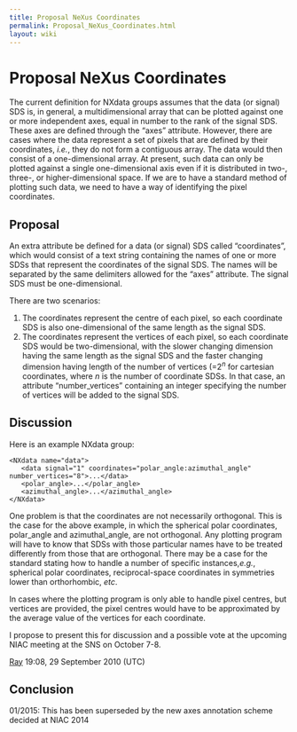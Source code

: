```yaml
---
title: Proposal NeXus Coordinates
permalink: Proposal_NeXus_Coordinates.html
layout: wiki
---
```

Proposal NeXus Coordinates
==========================

The current definition for NXdata groups assumes that the data (or
signal) SDS is, in general, a multidimensional array that can be plotted
against one or more independent axes, equal in number to the rank of the
signal SDS. These axes are defined through the “axes” attribute.
However, there are cases where the data represent a set of pixels that
are defined by their coordinates, <em>i.e.</em>, they do not form a
contiguous array. The data would then consist of a one-dimensional
array. At present, such data can only be plotted against a single
one-dimensional axis even if it is distributed in two-, three-, or
higher-dimensional space. If we are to have a standard method of
plotting such data, we need to have a way of identifying the pixel
coordinates.

Proposal
--------

An extra attribute be defined for a data (or signal) SDS called
“coordinates”, which would consist of a text string containing the names
of one or more SDSs that represent the coordinates of the signal SDS.
The names will be separated by the same delimiters allowed for the
“axes” attribute. The signal SDS must be one-dimensional.

There are two scenarios:

1.  The coordinates represent the centre of each pixel, so each
    coordinate SDS is also one-dimensional of the same length as the
    signal SDS.
2.  The coordinates represent the vertices of each pixel, so each
    coordinate SDS would be two-dimensional, with the slower changing
    dimension having the same length as the signal SDS and the faster
    changing dimension having length of the number of vertices
    (=2<sup><em>n</em></sup> for cartesian coordinates, where <em>n</em>
    is the number of coordinate SDSs. In that case, an attribute
    “number\_vertices” containing an integer specifying the number of
    vertices will be added to the signal SDS.

Discussion
----------

Here is an example NXdata group:

    <NXdata name="data">
       <data signal="1" coordinates="polar_angle:azimuthal_angle" number_vertices="8">...</data>
       <polar_angle>...</polar_angle>
       <azimuthal_angle>...</azimuthal_angle>
    </NXdata>

One problem is that the coordinates are not necessarily orthogonal. This
is the case for the above example, in which the spherical polar
coordinates, polar\_angle and azimuthal\_angle, are not orthogonal. Any
plotting program will have to know that SDSs with those particular names
have to be treated differently from those that are orthogonal. There may
be a case for the standard stating how to handle a number of specific
instances,<em>e.g.</em>, spherical polar coordinates, reciprocal-space
coordinates in symmetries lower than orthorhombic, <em>etc</em>.

In cases where the plotting program is only able to handle pixel
centres, but vertices are provided, the pixel centres would have to be
approximated by the average value of the vertices for each coordinate.

I propose to present this for discussion and a possible vote at the
upcoming NIAC meeting at the SNS on October 7-8.

  
[Ray](User%3ARay_Osborn.html "wikilink") 19:08, 29 September 2010 (UTC)

Conclusion
----------

01/2015: This has been superseded by the new axes annotation scheme
decided at NIAC 2014
